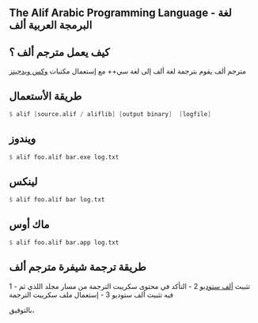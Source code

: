 The Alif Arabic Programming Language - لغة البرمجة العربية ألف
-----------------------------------------------------------

كيف يعمل مترجم ألف ؟
-------

مترجم ألف يقوم بترجمة لغة ألف إلى لغة سي++ مع إستعمال مكتبات [وكس ويدجيتز](https://github.com/wxWidgets)

طريقة الأستعمال
-------

```scheme
$ alif [source.alif / aliflib] [output binary]  [logfile]
```

ويندوز
---------

```scheme
$ alif foo.alif bar.exe log.txt
```

لينكس
---------

```scheme
$ alif foo.alif bar log.txt
```

ماك أوس
---------

```scheme
$ alif foo.alif bar.app log.txt
```

طريقة ترجمة شيفرة مترجم ألف
---------

1 - تثبيث [ألف ستوديو](www.aliflang.org/download)
2 - التأكد في محتوى سكريبت الترجمة من مسار مجلد اللذي ثم فيه تثبيث ألف ستوديو
3 - إستعمال ملف سكريبت الترجمة

بالتوفيق،
